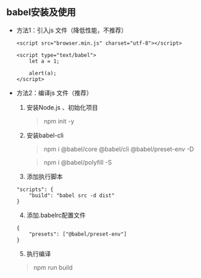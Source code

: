 ## babel安装及使用

- 方法1：引入js 文件（降低性能，不推荐）
    ```
    <script src="browser.min.js" charset="utf-8"></script>

    <script type="text/babel">
        let a = 1;

        alert(a);
    </script>
    ```

- 方法2：编译js 文件（推荐）
    1. 安装Node.js 、初始化项目
        >npm init -y
    2. 安装babel-cli
        >npm i @babel/core @babel/cli @babel/preset-env -D

        >npm i @babel/polyfill -S
    3. 添加执行脚本

    ```
    "scripts": {
        "build": "babel src -d dist"
    }
    ```
    4. 添加.babelrc配置文件
    ```
    {
        "presets": ["@babel/preset-env"]
    }
    ```
    5. 执行编译
    >npm run build
